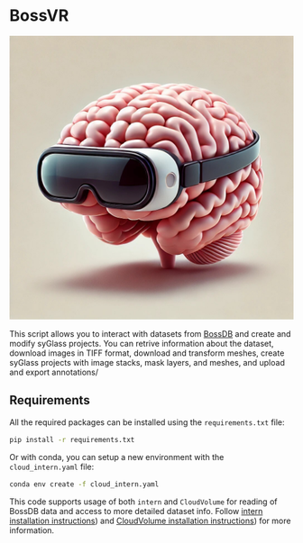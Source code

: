 # BossVR
![Logo](bossVR.jfif)

This script allows you to interact with datasets from [BossDB](https://bossdb.org/projects) and create and modify syGlass projects. You can retrive information about the dataset, download images in TIFF format, download and transform meshes, create syGlass projects with image stacks, mask layers, and meshes, and upload and export annotations/  

## Requirements

All the required packages can be installed using the `requirements.txt` file:

```sh
pip install -r requirements.txt
```

Or with conda, you can setup a new environment with the `cloud_intern.yaml` file:

```sh
conda env create -f cloud_intern.yaml
```

This code supports usage of both `intern` and  `CloudVolume` for reading of BossDB data and access to more detailed dataset info. Follow [intern installation instructions](https://github.com/jhuapl-boss/intern)) and [CloudVolume installation instructions](https://github.com/seung-lab/cloud-volume?tab=readme-ov-file)) for more information.
